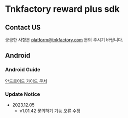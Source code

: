 # Tnkfactory reward plus sdk

## Contact US
궁금한 사항은 [platform@tnkfactory.com](mailto:platform@tnkfactory.com) 문의 주시기 바랍니다.

## Android

### Android Guide

[안드로이드 가이드 문서](./android_guide.md)

### Update Notice

* 2023.12.05
  * v1.01.42 문의하기 기능 오류 수정
    
